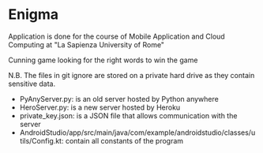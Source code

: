 # Enigma
Application is done for the course of Mobile Application and Cloud Computing at "La Sapienza University of Rome"

Cunning game looking for the right words to win the game

N.B. The files in git ignore are stored on a private hard drive as they contain sensitive data.
- PyAnyServer.py: is an old server hosted by Python anywhere
- HeroServer.py: is a new server hosted by Heroku
- private_key.json: is a JSON file that allows communication with the server
- AndroidStudio/app/src/main/java/com/example/androidstudio/classes/utils/Config.kt: contain all constants of the program
